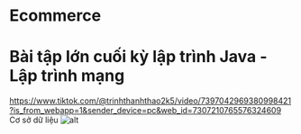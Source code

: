 # Ecommerce

Bài tập lớn cuối kỳ lập trình Java - Lập trình mạng <br>
=======
https://www.tiktok.com/@trinhthanhthao2k5/video/7397042969380998421?is_from_webapp=1&sender_device=pc&web_id=7307210765576324609  <br>
Cơ sở dữ liệu
![alt](https://i.imgur.com/q6VpXLo.png)

